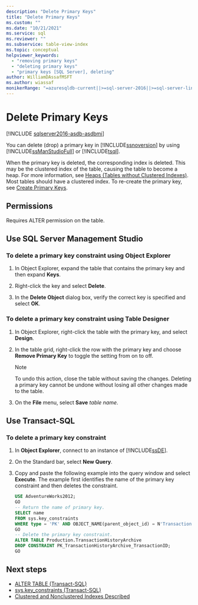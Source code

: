 ```yaml
---
description: "Delete Primary Keys"
title: "Delete Primary Keys"
ms.custom: ""
ms.date: "10/21/2021"
ms.service: sql
ms.reviewer: ""
ms.subservice: table-view-index
ms.topic: conceptual
helpviewer_keywords: 
  - "removing primary keys"
  - "deleting primary keys"
  - "primary keys [SQL Server], deleting"
author: WilliamDAssafMSFT
ms.author: wiassaf
monikerRange: "=azuresqldb-current||>=sql-server-2016||>=sql-server-linux-2017||=azuresqldb-mi-current"
---
```

# Delete Primary Keys

[!INCLUDE [sqlserver2016-asdb-asdbmi](../../includes/applies-to-version/sqlserver2016-asdb-asdbmi.md)]

  You can delete (drop) a primary key in [!INCLUDE[ssnoversion](../../includes/ssnoversion-md.md)] by using [!INCLUDE[ssManStudioFull](../../includes/ssmanstudiofull-md.md)] or [!INCLUDE[tsql](../../includes/tsql-md.md)]. 

  When the primary key is deleted, the corresponding index is deleted. This may be the clustered index of the table, causing the table to become a heap. For more information, see [Heaps (Tables without Clustered Indexes)](../indexes/heaps-tables-without-clustered-indexes.md). Most tables should have a clustered index. To re-create the primary key, see [Create Primary Keys](create-primary-keys.md).
    
## <a name="Security"></a><a name="Permissions"></a> Permissions  
 Requires ALTER permission on the table.  
  
##  <a name="SSMSProcedure"></a> Use SQL Server Management Studio  
  
### To delete a primary key constraint using Object Explorer  
  
1.  In Object Explorer, expand the table that contains the primary key and then expand **Keys**.  
  
2.  Right-click the key and select **Delete**.  
  
3.  In the **Delete Object** dialog box, verify the correct key is specified and select **OK**.  
  
### To delete a primary key constraint using Table Designer  
  
1.  In Object Explorer, right-click the table with the primary key, and select **Design**.  
  
2.  In the table grid, right-click the row with the primary key and choose **Remove Primary Key** to toggle the setting from on to off.  
  
    > [!NOTE]  
    >  To undo this action, close the table without saving the changes. Deleting a primary key cannot be undone without losing all other changes made to the table.  
  
3.  On the **File** menu, select **Save** _table name_.  
  
##  <a name="TsqlProcedure"></a> Use Transact-SQL  
  
### To delete a primary key constraint  
  
1.  In **Object Explorer**, connect to an instance of [!INCLUDE[ssDE](../../includes/ssde-md.md)].  
  
2.  On the Standard bar, select **New Query**.  
  
3.  Copy and paste the following example into the query window and select **Execute**. The example first identifies the name of the primary key constraint and then deletes the constraint.  
  
    ```sql  
    USE AdventureWorks2012;  
    GO  
    -- Return the name of primary key.  
    SELECT name  
    FROM sys.key_constraints  
    WHERE type = 'PK' AND OBJECT_NAME(parent_object_id) = N'TransactionHistoryArchive';  
    GO  
    -- Delete the primary key constraint.  
    ALTER TABLE Production.TransactionHistoryArchive  
    DROP CONSTRAINT PK_TransactionHistoryArchive_TransactionID;   
    GO  
    ```  
 
## Next steps

 - [ALTER TABLE &#40;Transact-SQL&#41;](../../t-sql/statements/alter-table-transact-sql.md)
 - [sys.key_constraints &#40;Transact-SQL&#41;](../../relational-databases/system-catalog-views/sys-key-constraints-transact-sql.md)  
 - [Clustered and Nonclustered Indexes Described](../indexes/clustered-and-nonclustered-indexes-described.md)

  